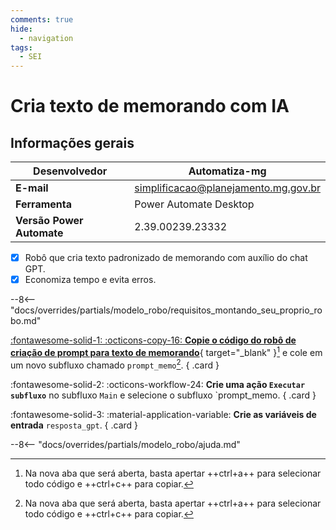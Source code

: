 ```yaml
---
comments: true
hide:
  - navigation
tags:
  - SEI
---
```


# Cria texto de memorando com IA


## Informações gerais

| **Desenvolvedor**| Automatiza-mg  |
| ----------- | ------------------------------------ |
| **E-mail**       | simplificacao@planejamento.mg.gov.br|
| **Ferramenta**    | Power Automate Desktop |
| **Versão Power Automate**    | 2.39.00239.23332 |

- [x] Robô que cria texto padronizado de memorando com auxílio do chat GPT.
- [x] Economiza tempo e evita erros.

--8<-- "docs/overrides/partials/modelo_robo/requisitos_montando_seu_proprio_robo.md"

<div class="grid" markdown>

[:fontawesome-solid-1: :octicons-copy-16: __Copie o código do robô de criação de prompt para texto de memorando__](https://raw.githubusercontent.com/automatiza-mg/biblioteca-de-robos/main/robos/site/prompt_memo.txt){ target="_blank" }[^1] e cole em um novo subfluxo chamado `prompt_memo`[^1].
{ .card }

:fontawesome-solid-2: :octicons-workflow-24: __Crie uma ação `Executar subfluxo`__ no subfluxo `Main` e selecione o subfluxo `prompt_memo.
{ .card }

:fontawesome-solid-3: :material-application-variable: __Crie as variáveis de entrada__ `resposta_gpt`.
{ .card }

</div>

--8<-- "docs/overrides/partials/modelo_robo/ajuda.md"

[^1]: Na nova aba que será aberta, basta apertar ++ctrl+a++ para selecionar todo código e ++ctrl+c++ para copiar.
